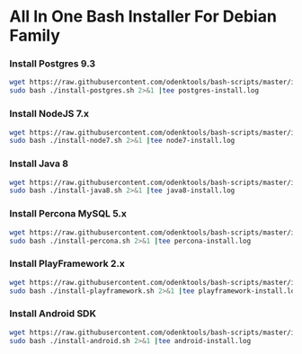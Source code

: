 # All In One Bash Installer For Debian Family

### Install Postgres 9.3

```bash
wget https://raw.githubusercontent.com/odenktools/bash-scripts/master/install-postgres.sh
sudo bash ./install-postgres.sh 2>&1 |tee postgres-install.log
```

### Install NodeJS 7.x

```bash
wget https://raw.githubusercontent.com/odenktools/bash-scripts/master/install-node7.sh
sudo bash ./install-node7.sh 2>&1 |tee node7-install.log
```

### Install Java 8

```bash
wget https://raw.githubusercontent.com/odenktools/bash-scripts/master/install-java8.sh
sudo bash ./install-java8.sh 2>&1 |tee java8-install.log
```

### Install Percona MySQL 5.x

```bash
wget https://raw.githubusercontent.com/odenktools/bash-scripts/master/install-percona.sh
sudo bash ./install-percona.sh 2>&1 |tee percona-install.log
```

### Install PlayFramework 2.x

```bash
wget https://raw.githubusercontent.com/odenktools/bash-scripts/master/install-playframework.sh
sudo bash ./install-playframework.sh 2>&1 |tee playframework-install.log
```

### Install Android SDK

```bash
wget https://raw.githubusercontent.com/odenktools/bash-scripts/master/install-android.sh
sudo bash ./install-android.sh 2>&1 |tee android-install.log
```
